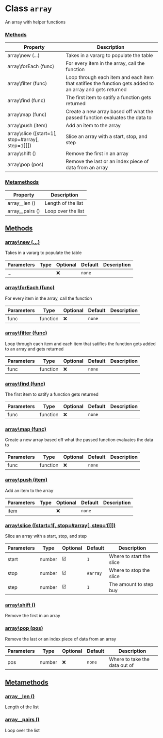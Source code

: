 
# Class `array`
An array with helper functions









### [Methods](#Methods)
| Property | Description |
| -------- | ----------- |
| array\new (...) | Takes in a vararg to populate the table |
| array\forEach (func) | For every item in the array, call the function |
| array\filter (func) | Loop through each item and each item that satifies the function gets added to an array and gets returned |
| array\find (func) | The first item to satify a function gets returned |
| array\map (func) | Create a new array based off what the passed function evaluates the data to |
| array\push (item) | Add an item to the array |
| array\slice ([start=1[, stop=#array[, step=1]]]) | Slice an array with a start, stop, and step |
| array\shift () | Remove the first in an array |
| array\pop (pos) | Remove the last or an index piece of data from an array |

### [Metamethods](#Metamethods)
| Property | Description |
| -------- | ----------- |
| array\__len () | Length of the list |
| array\__pairs () | Loop over the list |



## [Methods](#Methods)

### [array\new (...)](#array\new)
Takes in a vararg to populate the table



| Parameters | Type | Optional | Default | Description |
| --------------- | ---- | -------- | ------- | ----------- |
| ... |  | ❌ | `none` |      |











### [array\forEach (func)](#array\forEach)
For every item in the array, call the function



| Parameters | Type | Optional | Default | Description |
| --------------- | ---- | -------- | ------- | ----------- |
| func | <span class="type">function</span> | ❌ | `none` |      |











### [array\filter (func)](#array\filter)
Loop through each item and each item that satifies the function gets added to an array and gets returned



| Parameters | Type | Optional | Default | Description |
| --------------- | ---- | -------- | ------- | ----------- |
| func | <span class="type">function</span> | ❌ | `none` |      |











### [array\find (func)](#array\find)
The first item to satify a function gets returned



| Parameters | Type | Optional | Default | Description |
| --------------- | ---- | -------- | ------- | ----------- |
| func | <span class="type">function</span> | ❌ | `none` |      |











### [array\map (func)](#array\map)
Create a new array based off what the passed function evaluates the data to



| Parameters | Type | Optional | Default | Description |
| --------------- | ---- | -------- | ------- | ----------- |
| func | <span class="type">function</span> | ❌ | `none` |      |











### [array\push (item)](#array\push)
Add an item to the array



| Parameters | Type | Optional | Default | Description |
| --------------- | ---- | -------- | ------- | ----------- |
| item |  | ❌ | `none` |      |











### [array\slice ([start=1[, stop=#array[, step=1]]])](#array\slice)
Slice an array with a start, stop, and step



| Parameters | Type | Optional | Default | Description |
| --------------- | ---- | -------- | ------- | ----------- |
| start | <span class="type">number</span> | ☑️ | `1` |  Where to start the slice |
| stop | <span class="type">number</span> | ☑️ | `#array` |  Where to stop the slice |
| step | <span class="type">number</span> | ☑️ | `1` |  The amount to step buy |











### [array\shift ()](#array\shift)
Remove the first in an array










### [array\pop (pos)](#array\pop)
Remove the last or an index piece of data from an array



| Parameters | Type | Optional | Default | Description |
| --------------- | ---- | -------- | ------- | ----------- |
| pos | <span class="type">number</span> | ❌ | `none` |  Where to take the data out of |











## [Metamethods](#Metamethods)

### [array\__len ()](#array\__len)
Length of the list










### [array\__pairs ()](#array\__pairs)
Loop over the list











